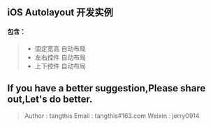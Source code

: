 iOS Autolayout 开发实例
------

#### 包含：
> * 固定宽高 自动布局
> * 左右控件 自动布局
> * 上下控件 自动布局

## If you have a better suggestion,Please share out,Let's do better.
> Author : tangthis
> Email : tangthis#163.com
> Weixin : jerry0914
